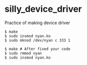 silly_device_driver
====

Practice of making device driver

```
$ make
$ sudo insmod nyan.ko 
$ sudo mknod /dev/nyan c 333 1
```

```
$ make # After fixed your code
$ sudo rmmod nyan
$ sudo insmod nyan.ko 
```
